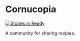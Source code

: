 
# Cornucopia

[![Stories in Ready](https://badge.waffle.io/radenska/cornucopia.png?label=ready&title=Ready)](https://waffle.io/radenska/cornucopia)

A community for sharing recipes.

